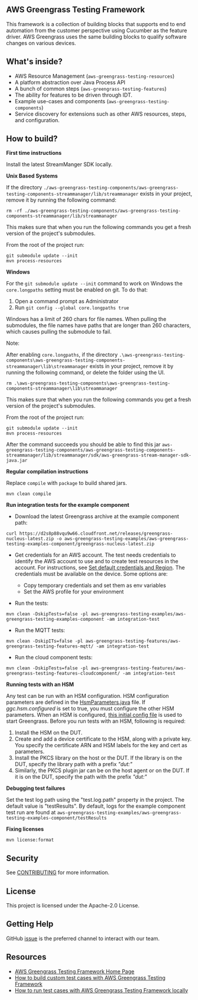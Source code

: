 ## AWS Greengrass Testing Framework

This framework is a collection of building blocks
that supports end to end automation from the customer
perspective using Cucumber as the feature driver. AWS Greengrass uses the same building
blocks to qualify software changes on various devices.

## What's inside?

- AWS Resource Management (`aws-greengrass-testing-resources`)
- A platform abstraction over Java Process API
- A bunch of common steps (`aws-greengrass-testing-features`)
- The ability for features to be driven through IDT.
- Example use-cases and components (`aws-greengrass-testing-components`)
- Service discovery for extensions such as other AWS resources, steps, and configuration.

## How to build?

__First time instructions__

Install the latest StreamManger SDK locally.


**Unix Based Systems**

If the directory `./aws-greengrass-testing-components/aws-greengrass-testing-components-streammanager/lib/streammanager` exists in your project, remove it by running the following command:

```
rm -rf ./aws-greengrass-testing-components/aws-greengrass-testing-components-streammanager/lib/streammanager
```

This makes sure that when you run the following commands you get a fresh version of the project's submodules.


From the root of the project run:

```
git submodule update --init
mvn process-resources
```

**Windows**

For the `git submodule update --init` command to work on Windows the `core.longpaths` setting
must be enabled on git. To do that:

1. Open a command prompt as Administrator
2. Run `git config --global core.longpaths true`

Windows has a limit of 260 chars for file names. When pulling the submodules,
the file names have paths that are longer than 260 characters, which causes pulling the submodule to fail.

Note:

After enabling `core.longpaths`, if the directory `.\aws-greengrass-testing-components\aws-greengrass-testing-components-streammanager\lib\streammanager`  exists in your project, remove it by running the following command, or delete the folder using the UI.

```
rm .\aws-greengrass-testing-components\aws-greengrass-testing-components-streammanager\lib\streammanager
```

This makes sure that when you run the following commands you get a fresh version of the project's submodules.

From the root of the project run:


```
git submodule update --init
mvn process-resources
```

After the command succeeds you should be able to find this jar
`aws-greengrass-testing-components/aws-greengrass-testing-components-streammanager/lib/streammanager/sdk/aws-greengrass-stream-manager-sdk-java.jar`


__Regular compilation instructions__

Replace `compile` with `package` to build shared jars.

```
mvn clean compile
```

__Run integration tests for the example component__

- Download the latest Greengrass archive at the example component path:
```
curl https://d2s8p88vqu9w66.cloudfront.net/releases/greengrass-nucleus-latest.zip -o aws-greengrass-testing-examples/aws-greengrass-testing-examples-component/greengrass-nucleus-latest.zip
```

- Get credentials for an AWS account. The test needs credentials to identify the AWS account to use and to create
  test resources in the account. For instructions, see [Set default credentials and Region](https://docs.aws.amazon.com/sdk-for-java/latest/developer-guide/setup.html#setup-credentials). The credentials must be available on the device. Some options are:
  - Copy temporary credentials and set them as env variables
  - Set the AWS profile for your environment

- Run the tests:
```
mvn clean -DskipTests=false -pl aws-greengrass-testing-examples/aws-greengrass-testing-examples-component -am integration-test
```

- Run the MQTT tests:
```
mvn clean -DskipITs=false -pl aws-greengrass-testing-features/aws-greengrass-testing-features-mqtt/ -am integration-test
```

- Run the cloud component tests:
```
mvn clean -DskipTests=false -pl aws-greengrass-testing-features/aws-greengrass-testing-features-cloudcomponent/ -am integration-test
```

__Running tests with an HSM__

Any test can be run with an HSM configuration. HSM configuration parameters are defined in the [HsmParameters.java](aws-greengrass-testing-features/aws-greengrass-testing-features-api/src/main/java/com/aws/greengrass/testing/modules/HsmParameters.java) file.
If *ggc.hsm.configured* is set to true, you must configure the other HSM parameters. When
an HSM is configured, [this initial config file](aws-greengrass-testing-features/aws-greengrass-testing-features-api/src/main/resources/nucleus/configs/basic_hsm_config.yaml) is used to start
Greengrass. Before you run tests with an HSM, following is required:
1. Install the HSM on the DUT.
2. Create and add a device certificate to the HSM, along with a private key. You specify the certificate ARN and
   HSM labels for the key and cert as parameters.
3. Install the PKCS library on the host or the DUT. If the library is on the DUT, specify the library
   path with a prefix *"dut:"*
4. Similarly, the PKCS plugin jar can be on the host agent or on the DUT. If it is on the DUT, specify the path
   with the prefix *"dut:"*

__Debugging test failures__

Set the test log path using the "test.log.path" property in the project. The default value is
"testResults". By default, logs for the example component test run are found at `aws-greengrass-testing-examples/aws-greengrass-testing-examples-component/testResults`

__Fixing licenses__

```
mvn license:format
```


## Security

See [CONTRIBUTING](CONTRIBUTING.md#security-issue-notifications) for more information.

## License

This project is licensed under the Apache-2.0 License.

## Getting Help
GitHub [issue](https://github.com/aws-greengrass/aws-greengrass-testing/issues) is the preferred channel to interact with our team.

## Resources

- [AWS Greengrass Testing Framework Home Page](https://github.com/aws-greengrass/aws-greengrass-testing/wiki/AWS-Greengrass-Testing-Framework-Home-Page)
- [How to build custom test cases with AWS Greengrass Testing Framework](https://github.com/aws-greengrass/aws-greengrass-testing/wiki/How-to-build-custom-test-cases-with-AWS-Greengrass-Testing-Framework)
- [How to run test cases with AWS Greengrass Testing Framework locally](https://github.com/aws-greengrass/aws-greengrass-testing/wiki/How-to-run-test-cases-with-AWS-Greengrass-Testing-Framework-locally)

